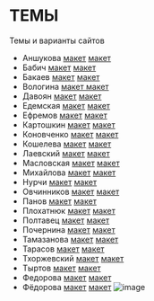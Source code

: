 # ТЕМЫ
Темы и варианты сайтов


- Аншукова	[макет](https://www.figma.com/design/CDIskeDKH8weTxq0bCASer/LEVEL-Fitness-%2F-Main-(PROD)?node-id=0-1&p=f&t=hndSXKGgMSVig41H-0)	[макет](https://www.figma.com/design/IZPn9r3qDK3xcI90pjlbxR/%D0%B2%D0%BE%D0%B4%D0%B8%D1%82%D0%B5%D0%BB%D1%8C?node-id=0-1&p=f&t=iPLoQyxShii9OEck-0)
- Бабич	[макет](https://www.figma.com/design/QMBCwrRYMZkdegVS5hYDWQ/%D1%85%D0%B8%D0%BC%D1%87%D0%B8%D1%81%D1%82%D0%BA%D0%B0?node-id=392-2&p=f&t=813sqDtMO77A1kWq-0)	[макет](https://www.figma.com/design/v6H38JFUVvCffCatJlfu6l/%D0%BA%D1%83%D1%80%D1%81%D1%8B-%D0%B8%D0%BD%D0%B2%D0%B5%D1%81%D1%82%D0%BE%D1%80%D0%B0?node-id=0-1&p=f&t=gKXO9RmPhfxoFrkz-0)
- Бакаев	[макет](https://www.figma.com/design/IDdWJx6mF2zcwXG9IHCTeW/%D1%87%D0%B0%D0%B9%D0%BD%D0%B8%D0%BA?node-id=0-1&p=f&t=lAC19vXwhjamCXpj-0)	[макет](https://www.figma.com/design/23cqsV7UvjsABiA3wLs447/%D0%BC%D0%B5%D1%82%D0%B0%D0%BB%D0%BB%D0%BE%D0%BE%D0%B1%D1%80%D0%B0%D0%B1%D0%BE%D1%82%D0%BA%D0%B0?node-id=0-1&p=f&t=KCCop5NPmGsfRvwR-0)
- Вологина	[макет ](https://www.figma.com/design/Bcd3633Hu10Li0aeGOBevd/%D0%BF%D0%B0%D0%BA%D0%B5%D1%82%D1%8B?node-id=0-1&p=f&t=KcLoqluwekulwqhA-0)	[макет](https://www.figma.com/design/Bcd3633Hu10Li0aeGOBevd/%D0%BF%D0%B0%D0%BA%D0%B5%D1%82%D1%8B?node-id=0-1&p=f&t=KcLoqluwekulwqhA-0)
- Давоян	[макет](https://www.figma.com/design/Z7laMvcwVncCLde58Y3CCf/%D0%B4%D0%B8%D0%B4%D0%B6%D0%B8%D1%82%D0%B0%D0%BB-%D0%B0%D0%B3%D0%B5%D0%BD%D1%82%D1%81%D1%82%D0%B2%D0%BE?node-id=0-1&p=f&t=YEsRI3Z3XCmzOM37-0)	[макет](https://www.figma.com/design/gsOhjFFQhugmWeL0Mj50nM/%D1%80%D0%B5%D0%BA%D0%BB%D0%B0%D0%BC%D0%B0?node-id=0-1&p=f&t=Sn6EwybhLrCdNupQ-0)
- Едемская	[макет](https://www.figma.com/design/Ctsx4INpKuUAqDXuL2XCeW/%D0%BC%D0%B5%D0%B4-%D0%BF%D0%BE%D0%BC%D0%BE%D1%89%D1%8C?node-id=0-1&p=f&t=bPNgz5JtxR51dc1r-0)	[макет](https://www.figma.com/design/MKDp0iBRQTvc2UhqoZdM6b/%D0%BC%D0%B0%D0%B3%D0%B0%D0%B7%D0%B8%D0%BD-%D1%81-%D1%82%D0%BE%D0%B2%D0%B0%D1%80%D0%B0%D0%BC%D0%B8?node-id=0-1&p=f&t=dlC4XiYpHy1nmgqd-0)
- Ефремов	[макет](https://www.figma.com/design/p9gw45AZjLk1y0KBHKJypG/%D0%B7%D0%B0%D0%B3%D1%80%D0%B0%D0%BD%D0%BF%D0%B0%D1%81%D0%BF%D0%BE%D1%80%D1%82?node-id=307-2&t=K826XpdHicxBtUIq-0)	[макет](https://www.figma.com/design/vpELuRTqcJXnz3IC0r8LC3/%D0%B2%D0%B5%D0%B1-%D1%81%D1%82%D1%83%D0%B4%D0%B8%D1%8F?node-id=3-0&p=f&t=BeGXEUiEaFVGc1pW-0)
- Картошкин	[макет](https://www.figma.com/design/dQak61zg9kZfiyRzs61epE/%D0%B3%D1%80%D0%B0%D1%84%D1%84%D0%B8%D1%82%D0%B8?node-id=0-1&p=f&t=gt7dMjP8Tj5CLEDJ-0)	[макет](https://www.figma.com/design/45faMxJUUkclseaA4lqhhl/%D1%88%D0%BA%D0%BE%D0%BB%D0%B0-%D0%B0%D0%BD%D0%B3%D0%BB%D0%B8%D0%B9%D1%81%D0%BA%D0%BE%D0%B3%D0%BE?node-id=0-1&p=f&t=9N92ggj0m2vUBlTX-0)
- Коновченко	[макет](https://www.figma.com/design/7nFCrFNELzGPlOrcyblm9c/%D0%BD%D0%B5%D0%B4%D0%B2%D0%B8%D0%B6%D0%B8%D0%BC%D0%BE%D1%81%D1%82%D1%8C-%D0%B3%D1%80%D1%83%D0%B7%D0%B8%D1%8F?node-id=0-1&p=f&t=2SGbIAd33502qfal-0)	[макет](https://www.figma.com/design/pLnM7X9KdeXdfMLpQOWDO0/%D0%B0%D0%B2%D1%82%D0%BE%D0%B2%D1%8B%D1%85%D0%BE%D0%B4%D0%BD%D1%8B%D0%B5?node-id=95-766&t=qpSOOPyYIfy9swQX-0)
- Кошелева	[макет](https://www.figma.com/design/5TAKEABALF7UdmNDDVILFY/%D1%88%D0%BA%D0%BE%D0%BB%D0%B0-%D1%81%D0%B5%D1%80%D1%84%D0%B8%D0%BD%D0%B3%D0%B0?node-id=0-1&p=f&t=Rh65R11ty7NSl6EU-0)	[макет](https://www.figma.com/design/vpELuRTqcJXnz3IC0r8LC3/%D0%B2%D0%B5%D0%B1-%D1%81%D1%82%D1%83%D0%B4%D0%B8%D1%8F?node-id=3-0&p=f&t=BeGXEUiEaFVGc1pW-0)
- Лаевский	[макет](https://www.figma.com/design/2yOWP9KnyIpjMcAamZKsz3/%D0%B0%D0%B2%D1%82%D0%BE?node-id=0-1&p=f&t=DrzMZsVp6EpPxenm-0)	[макет](https://www.figma.com/design/2ID86uO32avVumv7dv4BQh/%D1%81%D0%BA%D0%BB%D0%B0%D0%B4%D1%81%D0%BA%D0%B0%D1%8F-%D0%BB%D0%BE%D0%B3%D0%B8%D1%81%D1%82%D0%B8%D0%BA%D0%B0?node-id=0-1&p=f&t=kep5IasEB2EcjNs5-0)
- Масловская	[макет](https://www.figma.com/design/qVwYCYuj6ZyocXDtyKRPtg/%D1%81%D0%BE%D1%83%D1%81-%D0%B4%D0%BB%D1%8F-%D0%BA%D0%BE%D1%84%D0%B5?node-id=0-1&p=f&t=StTDPD9WbNk1mqcF-0)	[макет](https://www.figma.com/design/Mw8KjEfnPPP07lJeoJdFIV/VPN?node-id=0-1&p=f&t=5Vi8DGpOnWkHGMnp-0)
- Михайлова	[макет](https://www.figma.com/design/LVwLnox2Z0bUolNDQQo58i/%D0%9F%D0%B5%D0%BD%D0%BE%D0%BF%D0%BB%D0%B0%D1%81%D1%82?node-id=2-6&p=f&t=EhZijyCEIe7SjuXm-0)	[макет](https://www.figma.com/design/wHtk9EN8DTPBG5aQennqmG/%D1%80%D0%B0%D1%81%D1%82%D0%B5%D0%BD%D0%B8%D1%8F-%D0%B2-%D0%B8%D0%BD%D1%82%D0%B5%D1%80%D1%8C%D0%B5%D1%80%D0%B5?node-id=0-1&p=f&t=Wr9K8WJKA1b8ZiP5-0)
- Нурчи	[макет](https://www.figma.com/design/ZlXzt2jmU6BCoFpDBa9sFh/%D0%BA%D0%BE%D0%B2%D1%80%D0%B8%D0%BA%D0%B8-%D0%B4%D0%BB%D1%8F-%D0%B0%D0%B2%D1%82%D0%BE?node-id=0-1&p=f&t=OqlEthEiYVO3ZY75-0	) [макет](https://www.figma.com/design/kKcfvyJhwl475qRHBodLrR/%D0%BE%D0%B7%D0%B5%D0%BB%D0%B5%D0%BD%D0%B5%D0%BD%D0%B8%D0%B5?node-id=0-1&p=f&t=D1Zk1FlK6ZPvZJ4F-0)
- Овчинников	[макет](https://www.figma.com/design/tc8c4eVBscMQS0IkiJ9ksU/%D0%BA%D0%BE%D1%81%D1%82%D1%8E%D0%BC?node-id=0-1&p=f&t=FDkIiylWa0uQC9C6-0)	[макет](https://www.figma.com/design/vrfes2odB5WyNaa8qzrfqn/%D1%84%D0%B8%D0%BD%D0%B0%D0%BD%D1%81%D0%BE%D0%B2%D1%8B%D0%B9-%D0%BF%D0%BE%D0%BC%D0%BE%D1%89%D0%BD%D0%B8%D0%BA?node-id=1479-13128&p=f&t=YMmELAs0Fu2JV9kY-0)
- Панов	[макет](https://www.figma.com/design/goVn5q7DTI3NPgSFCecqfn/%D0%BE%D1%87%D0%BA%D0%B8?node-id=0-1&p=f&t=KneqWfXFN182kGQ1-0)	[макет](https://www.figma.com/design/U7oraQeJTGrunTiFL6QjeY/%D0%B5%D0%B3%D0%B8%D0%BF%D0%B5%D1%82?node-id=4712-4&p=f&t=b15g4VGmJ6tpEKix-0)
- Плохатнюк	[макет](https://www.figma.com/design/8kWzsGIVrj5sSrHs2u9XB8/%D0%BD%D0%BE%D1%83%D1%82?node-id=0-1&p=f&t=MKjM6QfxL4hr1w9l-0)	[макет](https://www.figma.com/design/6kKMQSH2BQOlETFGc1jGgW/%D0%BF%D0%BE%D0%B9%D0%B7%D0%BE%D0%BD?node-id=0-1&p=f&t=X1ayDS7sIOadSTL0-0)
- Полтавец	[макет](https://www.figma.com/design/224awRJePufCipX454Hv7L/%D1%81%D1%82%D1%80%D0%B0%D1%85%D0%BE%D0%B2%D0%BE%D0%B5-%D0%B0%D0%B3%D0%B5%D0%BD%D1%82%D1%81%D1%82%D0%B2%D0%BE?node-id=0-1&p=f&t=13qtE1TGpsnrzoh9-0)	[макет](https://www.figma.com/design/2VodSB3L4rkOx0ZqJJ45lI/%D0%B0%D0%BA%D1%81%D0%B5%D1%81%D1%81%D1%83%D0%B0%D1%80%D1%8B?node-id=0-1&p=f&t=Vv0WasRy60bjPgkL-0)
- Почернина	[макет](https://www.figma.com/design/XsOp5J3HjpPa66JBjr7UBl/%D1%8E%D1%80%D0%B8%D1%81%D1%82?node-id=0-1&p=f&t=rCtWsYatBcObwz4k-0)	[макет](https://www.figma.com/design/zu0gSGqjl6YIzHL5hlXWtf/%D1%80%D0%BE%D0%B7%D1%8B?node-id=0-1&p=f&t=KJdDsnbj0WYCc5zy-0)
- Тамазанова	[макет](https://www.figma.com/design/AiIxpp3hwZKQlayJ7aBM5l/%D0%B8%D0%B7%D0%B4%D0%B5%D0%BB%D0%B8%D1%8F-%D0%B8%D0%B7-%D0%BA%D0%B0%D0%BC%D0%BD%D1%8F?node-id=0-1&p=f&t=YOSimmRXfp9ejK2V-0	) [макет](https://www.figma.com/design/A0sN4ybXOXzKPywak9cJYR/%D1%8D%D1%81%D1%82%D0%B5%D1%82%D0%B8%D1%87%D0%B5%D1%81%D0%BA%D0%B0%D1%8F-%D0%BA%D0%BE%D1%81%D0%BC%D0%B5%D1%82%D0%BE%D0%BB%D0%BE%D0%B3%D0%B8%D1%8F?node-id=2-160&p=f&t=QzdcFdCJ2M4gYxwY-0)
- Тарасов	[макет](https://www.figma.com/design/JyqDDvxZoq6TvukY9NthsH/%D0%B0%D0%B2%D1%82%D0%BE%D1%82%D0%BE%D0%B2%D0%B0%D1%80%D1%8B?node-id=0-1&p=f&t=xngeCVDbT85pCZwa-0)	[макет](https://www.figma.com/design/AU5SRNBLAbx2j5P2oxOjDO/%D0%B3%D0%B0%D0%B4%D0%B6%D0%B5%D1%82%D1%8B-%D0%BD%D0%B0-%D0%B7%D0%B0%D0%BA%D0%B0%D0%B7?node-id=0-1&p=f&t=LmaLdGkacru5MEG4-0)
- Тхоржевский	[макет](https://www.figma.com/design/wPUJ5P0a78pNMBsM6TvtHQ/%D0%BA%D0%BB%D0%B8%D0%BD%D0%B8%D0%BA%D0%B0?node-id=0-1&p=f&t=g2oHdL1qbn0PvMsc-0)	[макет](https://www.figma.com/design/BKduxHxFf0tHqXeXcrBdmy/%D0%B4%D0%B5%D0%BC%D0%BE%D0%BD%D1%82%D0%B0%D0%B6-%D0%BF%D0%B5%D1%80%D0%B5%D0%B3%D0%BE%D1%80%D0%BE%D0%B4%D0%BE%D0%BA?node-id=0-1&p=f&t=De9m10AAKf6ZlmS1-0)
- Тыртов	[макет](https://www.figma.com/design/yJodMgILMUQhW9FrrPyU4h/%D0%9C%D0%B0%D0%B3%D0%B0%D0%B7%D0%B8%D0%BD-%D1%87%D0%B0%D1%81%D0%BE%D0%B2?node-id=317-570&p=f&t=SQJBk1cq24vXfQXA-0)	[макет](https://www.figma.com/design/2i1cbcVlKdZp4eEMXJXBo9/%D0%B3%D0%B0%D0%B4%D0%B6%D0%B5%D1%82?node-id=0-1&p=f&t=xvWK6j1Hq9oI05YY-0)
- Федорова	[макет](https://www.figma.com/design/BV0xI8E2LHP3oVihgcoXGq/%D1%80%D0%B5%D0%BA%D0%BB%D0%B0%D0%BC%D0%BD%D0%BE%D0%B5-%D0%B0%D0%B3%D0%B5%D0%BD%D1%82%D1%81%D1%82%D0%B2%D0%BE?node-id=0-1&p=f&t=w9Aq5LceINEYVEs0-0)	[макет](https://www.figma.com/design/PM2w2JNUQpBQIyThwydfGE/%D0%BA%D1%83%D1%80%D1%81-%D0%BF%D0%BE-%D0%BA%D0%BE%D0%BC%D0%BF%D1%8C%D1%8E%D1%82%D0%B5%D1%80%D0%BD%D0%BE%D0%B9-%D1%81%D0%B1%D0%BE%D1%80%D0%BA%D0%B5?node-id=0-1&p=f&t=QTUgzivCBzeBnj4g-0)
- Фёдорова	[макет](https://www.figma.com/design/Bcd3633Hu10Li0aeGOBevd/%D0%BF%D0%B0%D0%BA%D0%B5%D1%82%D1%8B?node-id=0-1&p=f&t=KcLoqluwekulwqhA-0)	[макет](https://www.figma.com/design/Y0KlJldsoUJPP7qqnxXC1q/%D0%BA%D0%BE%D1%81%D0%BC%D0%BE%D1%81?node-id=0-1&p=f&t=XXqwHtNW6Z6OWvl8-0)
   ![image](https://github.com/user-attachments/assets/5e6026bc-38c9-4236-a0f2-45f0458082eb)
